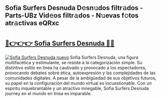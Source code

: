 ## Sofia Surfers Desnuda D𝚎sn𝚞dos filtr𝚊dos - Parts-UBz Vid𝚎os filtr𝚊dos - N𝚞evas f𝚘tos atr𝚊ctivas eQRxc

# <h2><a href="http://mbdtrg.tromn.icu/?c=Sofia+Surfers+Desnuda">🔗👉👉👉 Sofia Surfers Desnuda 🔗🔗</a></h2>

[![Sofia Surfers Desnuda nuevo](https://i.imgur.com/pEAQMta.gif)](http://mbdtrg.tromn.icu/?c=Sofia+Surfers+Desnuda)
Sofia Surfers Desnuda, una figura multifacética y estimulante, se resiste a la categorización simple. Su distintivo estilo en línea ha cautivado y provocado a los espectadores, provocando debates sobre ética, autoexpresión y las complejidades de las comunidades digitales. A pesar de la ambigüedad de sus objetivos futuros, su papel en la configuración del mundo virtual es incuestionable. Con un espíritu inquebrantable y un atractivo innegable, Sofia Surfers Desnuda journey en el mundo en línea es imparable.
